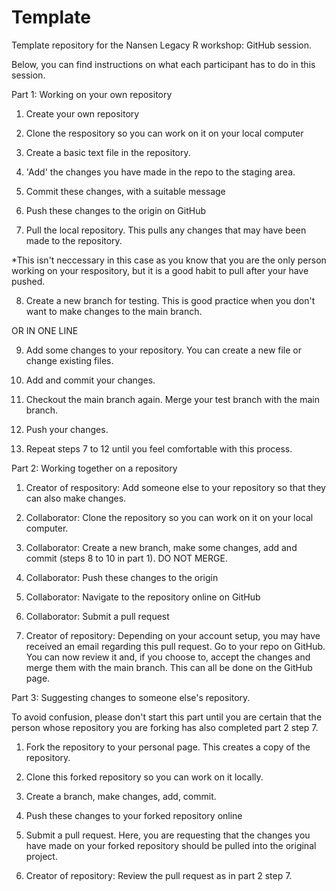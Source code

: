 # Template
Template repository for the Nansen Legacy R workshop: GitHub session.

Below, you can find instructions on what each participant has to do in this session.

Part 1: Working on your own repository

  1. Create your own repository

  2. Clone the respository so you can work on it on your local computer

  3. Create a basic text file in the repository.

  4. 'Add' the changes you have made in the repo to the staging area.

  5. Commit these changes, with a suitable message
  
  6. Push these changes to the origin on GitHub
  
  7. Pull the local repository. This pulls any changes that may have been made to the repository. 
  
  *This isn't neccessary in this case as you know that you are the only person working on your respository, but it is a good habit to pull after your have pushed. 
  
  8. Create a new branch for testing. This is good practice when you don't want to make changes to the main branch.
  
  
  
  OR IN ONE LINE
  
  
  9. Add some changes to your repository. You can create a new file or change existing files.
  
  10. Add and commit your changes.
  
  11. Checkout the main branch again. Merge your test branch with the main branch.
  
  12. Push your changes.
  
  13. Repeat steps 7 to 12 until you feel comfortable with this process.
  
 
Part 2: Working together on a repository

  1. Creator of respository: Add someone else to your repository so that they can also make changes.
  
  2. Collaborator: Clone the repository so you can work on it on your local computer.
  
  3. Collaborator: Create a new branch, make some changes, add and commit (steps 8 to 10 in part 1). DO NOT MERGE.
  
  4. Collaborator: Push these changes to the origin
  
  5. Collaborator: Navigate to the repository online on GitHub
  
  6. Collaborator: Submit a pull request
  
  7. Creator of repository: Depending on your account setup, you may have received an email regarding this pull request. Go to your repo on GitHub. You can now review it and, if you choose to, accept the changes and merge them with the main branch. This can all be done on the GitHub page.
  
  
Part 3: Suggesting changes to someone else's repository.

To avoid confusion, please don't start this part until you are certain that the person whose repository you are forking has also completed part 2 step 7.

  1. Fork the repository to your personal page. This creates a copy of the repository.
  
  2. Clone this forked repository so you can work on it locally.
  
  3. Create a branch, make changes, add, commit.
  
  4. Push these changes to your forked repository online
  
  5. Submit a pull request. Here, you are requesting that the changes you have made on your forked repository should be pulled into the original project.
  
  6. Creator of repository: Review the pull request as in part 2 step 7.
